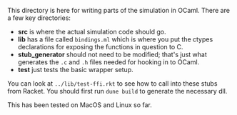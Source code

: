 This directory is here for writing parts of the simulation in OCaml.
There are a few key directories:

- **src** is where the actual simulation code should go.
- **lib** has a file called `bindings.ml` which is where you put the
  ctypes declarations for exposing the functions in question to C.
- **stub_generator** should not need to be modified; that's just what
  generates the `.c` and `.h` files needed for hooking in to OCaml.
- **test** just tests the basic wrapper setup.

You can look at `../lib/test-ffi.rkt` to see how to call into these
stubs from Racket.  You should first run `dune build` to generate the
necessary dll.

This has been tested on MacOS and Linux so far.
